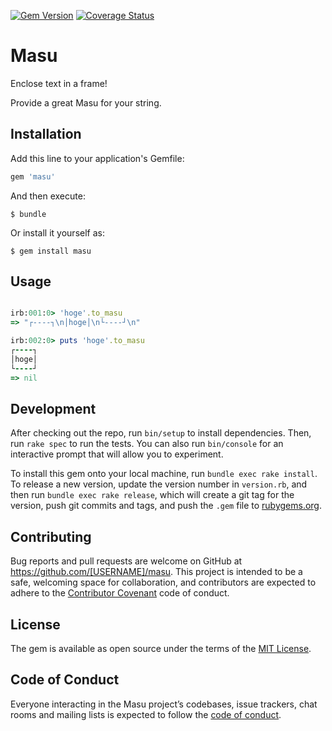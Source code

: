 [![Gem Version](https://badge.fury.io/rb/masu.svg)](https://badge.fury.io/rb/masu)
[![Coverage Status](https://coveralls.io/repos/github/akinov/masu/badge.svg?branch=master)](https://coveralls.io/github/akinov/masu?branch=master)


# Masu

Enclose text in a frame!

Provide a great Masu for your string.

## Installation

Add this line to your application's Gemfile:

```ruby
gem 'masu'
```

And then execute:

    $ bundle

Or install it yourself as:

    $ gem install masu

## Usage

```ruby

irb:001:0> 'hoge'.to_masu
=> "┌----┐\n│hoge│\n└----┘\n"

irb:002:0> puts 'hoge'.to_masu
┌----┐
│hoge│
└----┘
=> nil

```

## Development

After checking out the repo, run `bin/setup` to install dependencies. Then, run `rake spec` to run the tests. You can also run `bin/console` for an interactive prompt that will allow you to experiment.

To install this gem onto your local machine, run `bundle exec rake install`. To release a new version, update the version number in `version.rb`, and then run `bundle exec rake release`, which will create a git tag for the version, push git commits and tags, and push the `.gem` file to [rubygems.org](https://rubygems.org).

## Contributing

Bug reports and pull requests are welcome on GitHub at https://github.com/[USERNAME]/masu. This project is intended to be a safe, welcoming space for collaboration, and contributors are expected to adhere to the [Contributor Covenant](http://contributor-covenant.org) code of conduct.

## License

The gem is available as open source under the terms of the [MIT License](https://opensource.org/licenses/MIT).

## Code of Conduct

Everyone interacting in the Masu project’s codebases, issue trackers, chat rooms and mailing lists is expected to follow the [code of conduct](https://github.com/[USERNAME]/masu/blob/master/CODE_OF_CONDUCT.md).
